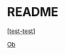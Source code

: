 # README

[[test-test]]

[Ob](Obsidian%20Test.md)

[//begin]: # "Autogenerated link references for markdown compatibility"
[test-test]: test-test.md "Test Test"
[//end]: # "Autogenerated link references"
